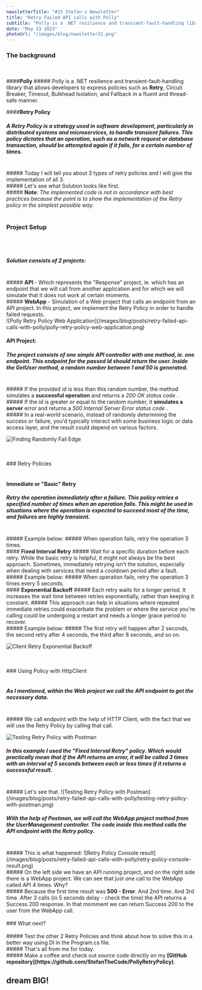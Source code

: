 ```yaml
---
newsletterTitle: "#15 Stefan's Newsletter"
title: "Retry Failed API calls with Polly"
subtitle: "Polly is a .NET resilience and transient-fault-handling library that allows developers to express policies such as Retry, Circuit Breaker, Timeout, Bulkhead Isolation, and Fallback in a fluent and thread-safe manner."
date: "May 23 2023"
photoUrl: "/images/blog/newsletter21.png"
---
```



### The background
<br>
<br>
####<b>Polly</b>
##### Polly is a .NET resilience and transient-fault-handling library that allows developers to express policies such as <b>Retry</b>, Circuit Breaker, Timeout, Bulkhead Isolation, and Fallback in a fluent and thread-safe manner.
<br>

####<b>Retry Policy</b>
##### A Retry Policy is a strategy used in software development, particularly in distributed systems and microservices, to handle transient failures. This policy dictates that an operation, such as a network request or database transaction, should be attempted again if it fails, for a certain number of times.

<br>
##### Today I will tell you about 3 types of retry policies and I will give the implementation of all 3.
<br>
##### Let's see what Solution looks like first.
<br>
##### <b>Note</b>: <i>The implemented code is not in accordance with best practices because the point is to show the implementation of the Retry policy in the simplest possible way.</i>
<br>
<br>

### Project Setup
<br>
<br>

##### Solution consists of 2 projects:
<br>
##### <b>API </b>- Which represents the "Response" project, ie. which has an endpoint that we will call from another application and for which we will simulate that it does not work at certain moments.
<br>
##### <b>WebApp</b> - Simulation of a Web project that calls an endpoint from an API project. In this project, we implement the Retry Policy in order to handle failed requests.
<br>
![Polly Retry Policy Web Application](/images/blog/posts/retry-failed-api-calls-with-polly/polly-retry-policy-web-application.png)
<br>

#### API Project:
##### The project consists of one simple API controller with one method, ie. one endpoint. This endpoint for the passed Id should return the user. Inside the GetUser method, a random number between 1 and 50 is generated.
<br>
##### If the provided id is less than this random number, the method simulates a <b>successful operation</b> and returns a <i> 200 OK status code </i>.
<br>
##### If the id is greater or equal to the random number, it <b>simulates a server</b> error and returns a <i>500 Internal Server Error status code </i>.
<br>
##### In a real-world scenario, instead of randomly determining the success or failure, you'd typically interact with some business logic or data access layer, and the result could depend on various factors.

![Finding Randomly Fail Edge](/images/blog/posts/retry-failed-api-calls-with-polly/finding-randomly-fail-edge.png)

<br>
<br>
### Retry Policies
<br>
<br>

#### <b>Immediate or "Basic" Retry</b>
##### Retry the operation immediately after a failure. This policy retries a specified number of times when an operation fails. This might be used in situations where the operation is expected to succeed most of the time, and failures are highly transient. 
<br>
##### Example below:
##### When operation fails, retry the operation 3 times.
<br>
#### <b>Fixed Interval Retry</b>
##### Wait for a specific duration before each retry. While the basic retry is helpful, it might not always be the best approach. Sometimes, immediately retrying isn't the solution, especially when dealing with services that need a cooldown period after a fault.
<br>
##### Example below:
##### When operation fails, retry the operation 3 times every 5 seconds.
<br>
#### <b>Exponential Backoff</b>
##### Each retry waits for a longer period. It increases the wait time between retries exponentially, rather than keeping it constant.
##### This approach can help in situations where repeated immediate retries could exacerbate the problem or where the service you're calling could be undergoing a restart and needs a longer grace period to recover.
<br>
##### Example below:
##### The first retry will happen after 2 seconds, the second retry after 4 seconds, the third after 8 seconds, and so on.

![Client Retry Exponential Backoff](/images/blog/posts/retry-failed-api-calls-with-polly/client-retry-exponential-backoff.png)

<br>
<br>
### Using Policy with HttpClient
<br>
<br>

##### As I mentioned, within the Web project we call the API endpoint to get the necessary data.
<br>
##### We call endpoint with the help of HTTP Client, with the fact that we will use the Retry Policy by calling that call.

![Testing Retry Policy with Postman](/images/blog/posts/retry-failed-api-calls-with-polly/httpclient-retry-policy.png)
<br>
##### In this example I used the "Fixed Interval Retry" policy. Which would practically mean that if the API returns an error, it will be called <b>3 times with an interval of 5 seconds between</b> each or less times if it returns a successful result.
<br>
##### Let's see that.
![Testing Retry Policy with Postman](/images/blog/posts/retry-failed-api-calls-with-polly/testing-retry-policy-with-postman.png)

##### With the help of Postman, we will call the WebApp project method from the UserManagement controller. The code inside this method calls the API endpoint with the Retry policy.
<br>
##### This is what happened:
![Retry Policy Console result](/images/blog/posts/retry-failed-api-calls-with-polly/retry-policy-console-result.png)
<br>
##### On the left side we have an API running project, and on the right side there is a WebApp project. We can see that just one call to the WebApp called API 4 times. Why?
<br>
##### Because the first time result was <b> 500 - Error</b>. And 2nd time. And 3rd time. After 3 calls (in 5 seconds delay - check the time) the API returns a Success 200 response. In that momment we can return Success 200 to the user from the WebApp call.

<br>
<br>
### What next?
<br>
<br>
##### Test the other 2 Retry Policies and think about how to solve this in a better way using DI in the Program.cs file.
<br>
##### That's all from me for today.
<br>
##### Make a coffee and check out source code directly on my <b> [GitHub repository](https://github.com/StefanTheCode/PollyRetryPolicy)</b>.
<br>

## <b > dream BIG! </b>